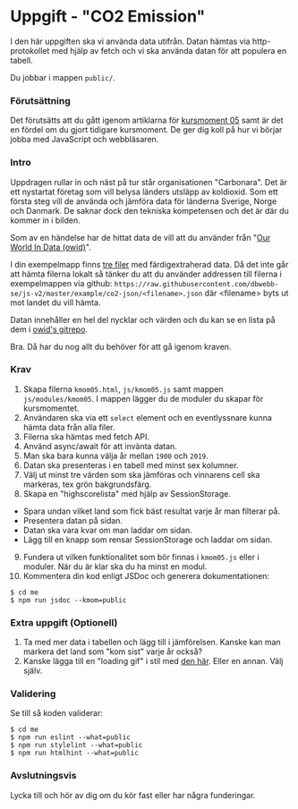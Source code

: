 # Uppgift - "CO2 Emission"

I den här uppgiften ska vi använda data utifrån. Datan hämtas via http-protokollet med hjälp av fetch och vi ska använda datan för att populera en tabell.

Du jobbar i mappen `public/`.

### Förutsättning

Det förutsätts att du gått igenom artiklarna för [kursmoment 05](.) samt är det en fördel om du gjort tidigare kursmoment. De ger dig koll på hur vi börjar jobba med JavaScript och webbläsaren.

### Intro

Uppdragen rullar in och näst på tur står organisationen "Carbonara". Det är ett nystartat företag som vill belysa länders utsläpp av koldioxid. Som ett första steg vill de använda och jämföra data för länderna Sverige, Norge och Danmark. De saknar dock den tekniska kompetensen och det är där du kommer in i bilden.

Som av en händelse har de hittat data de vill att du använder från "[Our World In Data (owid)](https://ourworldindata.org/co2-and-other-greenhouse-gas-emissions)".

I din exempelmapp finns [tre filer](../../example/co2-json) med färdigextraherad data. Då det inte går att hämta filerna lokalt så tänker du att du använder addressen till filerna i exempelmappen via github: `https://raw.githubusercontent.com/dbwebb-se/js-v2/master/example/co2-json/<filename>.json` där &lt;filename&gt; byts ut mot landet du vill hämta.

Datan innehåller en hel del nycklar och värden och du kan se en lista på dem i [owid's gitrepo](https://github.com/owid/co2-data/blob/master/owid-co2-codebook.csv).

Bra. Då har du nog allt du behöver för att gå igenom kraven.

### Krav

1. Skapa filerna `kmom05.html`, `js/kmom05.js` samt mappen `js/modules/kmom05`. I mappen lägger du de moduler du skapar för kursmomentet.
2. Användaren ska via ett `select` element och en eventlyssnare kunna hämta data från alla filer.
3. Filerna ska hämtas med fetch API.
4. Använd async/await för att invänta datan.
5. Man ska bara kunna välja år mellan `1900` och `2019`.
6. Datan ska presenteras i en tabell med minst sex kolumner.
7. Välj ut minst tre värden som ska jämföras och vinnarens cell ska markeras, tex grön bakgrundsfärg.
8. Skapa en "highscorelista" med hjälp av SessionStorage. 
  * Spara undan vilket land som fick bäst resultat varje år man filterar på. 
  * Presentera datan på sidan. 
  * Datan ska vara kvar om man laddar om sidan.
  * Lägg till en knapp som rensar SessionStorage och laddar om sidan.

9. Fundera ut vilken funktionalitet som bör finnas i `kmom05.js` eller i moduler. När du är klar ska du ha minst en modul.
10. Kommentera din kod enligt JSDoc och generera dokumentationen:

```console
$ cd me
$ npm run jsdoc --kmom=public
```

### Extra uppgift (Optionell)

1. Ta med mer data i tabellen och lägg till i jämförelsen. Kanske kan man markera det land som "kom sist" varje år också?
2. Kanske lägga till en "loading gif" i stil med [den här](https://commons.wikimedia.org/wiki/File:Loading_icon.gif). Eller en annan. Välj själv.
<!-- 1. Implementera cachning av datan så du inte hämtar den mer än en gång. -->

### Validering

Se till så koden validerar:

```console
$ cd me
$ npm run eslint --what=public
$ npm run stylelint --what=public
$ npm run htmlhint --what=public
```

### Avslutningsvis

Lycka till och hör av dig om du kör fast eller har några funderingar.

